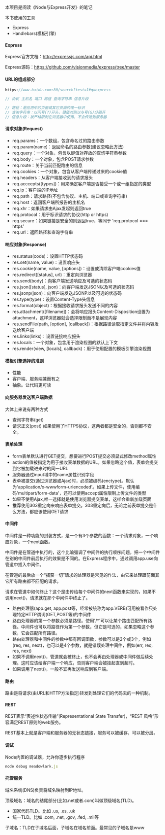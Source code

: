 本项目是阅读《Node与Express开发》的笔记

本书使用的工具
- Express
- Handlebars(模板引擎)

#### Express
Express官方文档：http://expressjs.com/api.html

Express源码：https://github.com/visionmedia/express/tree/master

#### URL的组成部分
```javascript
https://www.baidu.com:80/search?test=1#q=express

// 协议 主机名 端口 路径 查询字符串 信息片段

// 路径：是应用中的页面或其它资源的唯一标识
// 查询字符串：以问号(?)开头，键值对则以与号(&)分隔开
// 信息片段：被严格限制在浏览器中使用，不会传递到服务器
```

#### 请求对象(Request)
- req.params：一个数组，包含命名过的路由参数
- req.param(name)：返回命名的路由参数(建议忽略此方法)
- req.query：一个对象，包含以键值对存放的查询字符串参数
- req.body：一个对象，包含POST请求参数
- req.route：关于当前匹配路由的信息
- req.cookies：一个对象，包含从客户端传递过来的cookie值
- req.headers：从客户端接收到的请求报头
- req.acccepts([types])：用来确定客户端是否接受一个或一组指定的类型
- req.ip：客户端的IP地址
- req.path：请求路径(不包含协议、主机、端口或查询字符串)
- req.host：返回客户端所报告的主机名
- req.xhr：如果请求由Ajax发起则返回true
- req.protocol：用于标识请求的协议(http or https)
- req.secure：如果链接是安全的则返回true，等同于 'req.protocol === https'
- req.url：返回路径和查询字符串

#### 响应对象(Response)
- res.status(code)：设置HTTP状态码
- res.set(name, value)：设置响应头
- res.cookie(name, value, [options])：设置或清除客户端cookies值
- res.redirect([status], url)：重定向浏览器
- res.send(body)：向客户端发送响应及可选的状态码
- res.json([status], json)：向客户端发送JSON以及可选的状态码
- res.jsonp(json)：向客户端发送JSONP以及可选的状态码
- res.type(type)：设置Content-Type头信息
- res.format(object)：根据接收请求报头发送不同的内容
- res.attachment([filename])：会将响应报头Content-Disposition设置为attachment，这样浏览器就会选择限制而不是展现内容
- res.sendFile(path, [option], [callback])：根据路径读取指定文件并将内容发送给客户端
- res.links(links)：设置链接响应报头
- res.locals：一个对象，包含用于渲染视图的默认上下文
- res.render(view, [locals], callback)：用于使用配置的模板引擎渲染视图

#### 模板引擎选择的准则
- 性能
- 客户端、服务端兼而有之
- 抽象。让代码更可读


#### 向服务器发送客户端数据
大体上来说有两种方式
- 查询字符串(get)
- 请求正文(post)
如果使用了HTTPS协议，这两者都是安全的，否则都不安全。

#### 表单处理
- form表单默认进行GET提交，想要进行POST提交必须显式修改method属性
- action的值被指定为用于接收表单数据的URL，如果忽略这个值，表单会提交到它被加载进来时的同一URL
- 服务器通过input域中的name属性识别字段
- 表单被提交(通过浏览器或Ajax)时，必须被编码(enctype)。默认为'application/x-wwwform-urlencoded'。如果上传文件，使用编码'multipart/form-data'，还可以使用accept属性限制上传文件的类型
- 如果不使用Ajax,唯一选择就是使用浏览器提交表单，这样会重新加载页面
- 推荐使用303重定向来响应表单提交。303重定向后，无论之前表单提交是什么方法，都应该使用GET请求


#### 中间件
中间件是一种功能的封装方式，是一个有3个参数的函数：一个请求对象，一个响应对象，一个next函数。

中间件是在管道中执行的，这个比喻强调了中间件的执行顺序问题，把一个中间件在别的中间件前后执行的效果是不同的。在Express程序中，通过调用app.use向管道中插入中间件。

在管道的最后放一个“捕获一切”请求的处理器是常见的作法，由它来处理跟前面其它所有路由都不匹配的请求。

请求在管道中如何终止？这个是由传给每个中间件的next函数来实现的，如果不调用next()，请求就在那个中间件中终止了。

- 路由处理器(app.get, app.post等，经常被统称为app.VERB)可用被看作只处理特定HTTP谓词(GET,POST等)的中间件
- 路由处理器的第一个参数必须是路径。使用'/*'可以让某个路由匹配所有路径。中间件也可以将路径作为第一个参数，但它是可选的，如果忽略这个参数，它会匹配所有路径。
- 路由处理器和中间件的参数中都有回调函数，参数可以是2个或3个，例如(req, res, next)，也可以是4个参数，就是错误处理中间件，例如(err, req, res, next)
- 如果不调用next()，管道就会被终止，也不会再由处理器或中间件做后续处理。这时应该给客户端一个响应，否则客户端会被挂起直到超时。
- 如果调用了next()，一般不宜再发送响应到客户端。

#### 路由
路由是将请求(由URL和HTTP方法指定)转发到处理它们的代码去的一种机制。


#### REST
REST表示“表述性状态传输”(Representational State Transfer)，“REST 风格”形容满足REST原则的web服务。

REST基本上就是客户端和服务器的无状态链接，服务可以被缓存，可以被分层。

#### 调试
Node内置的调试器，允许你逐步执行程序
```javascript
node debug meadowlark.js
```

#### 托管服务
域名系统(DNS)负责将域名映射到IP地址。

顶级域名：域名的结尾部分(比如.net或者.com)叫做顶级域名(TLD)。
- 国家代码TLD。比如 .us, .es, .uk
- 统一TLD。比如 .com, .net, .gov, .fed, .mil等

子域名：TLD在子域名后面，子域名在域名前面。最常见的子域名是www

